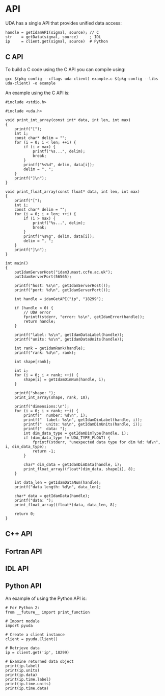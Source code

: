 # API

UDA has a single API that provides unified data access:

    handle = getIdamAPI(signal, source); // C
    str    = getData(signal, source)     ; IDL
    ip     = client.get(signal, source)  # Python

## C API

To build a C code using the C API you can compile using:

    gcc $(pkg-config --cflags uda-client) example.c $(pkg-config --libs uda-client) -o example
    
An example using the C API is:    
    
    #include <stdio.h>
    
    #include <uda.h>
    
    void print_int_array(const int* data, int len, int max)
    {
        printf("[");
        int i;
        const char* delim = "";
        for (i = 0; i < len; ++i) {
            if (i > max) {
                printf("%s...", delim);
                break;
            }
            printf("%s%d", delim, data[i]);
            delim = ", ";
        }
        printf("]\n");
    }
    
    void print_float_array(const float* data, int len, int max)
    {
        printf("[");
        int i;
        const char* delim = "";
        for (i = 0; i < len; ++i) {
            if (i > max) {
                printf("%s...", delim);
                break;
            }
            printf("%s%g", delim, data[i]);
            delim = ", ";
        }
        printf("]\n");
    }
    
    int main()
    {
        putIdamServerHost("idam3.mast.ccfe.ac.uk");
        putIdamServerPort(56565);
    
        printf("host: %s\n", getIdamServerHost());
        printf("port: %d\n", getIdamServerPort());
    
        int handle = idamGetAPI("ip", "18299");
    
        if (handle < 0) {
            // UDA error
            fprintf(stderr, "error: %s\n", getIdamError(handle));
            return handle;
        }
    
        printf("label: %s\n", getIdamDataLabel(handle));
        printf("units: %s\n", getIdamDataUnits(handle));
    
        int rank = getIdamRank(handle);
        printf("rank: %d\n", rank);
    
        int shape[rank];
    
        int i;
        for (i = 0; i < rank; ++i) {
            shape[i] = getIdamDimNum(handle, i);
        }
    
        printf("shape: ");
        print_int_array(shape, rank, 10);
    
        printf("dimensions:\n");
        for (i = 0; i < rank; ++i) {
            printf("  number: %d\n", i);
            printf("  label: %s\n", getIdamDimLabel(handle, i));
            printf("  units: %s\n", getIdamDimUnits(handle, i));
            printf("  data: ");
            int dim_data_type = getIdamDimType(handle, i);
            if (dim_data_type != UDA_TYPE_FLOAT) {
                fprintf(stderr, "unexpected data type for dim %d: %d\n", i, dim_data_type);
                return -1;
            }
    
            char* dim_data = getIdamDimData(handle, i);
            print_float_array((float*)dim_data, shape[i], 8);
        }
    
        int data_len = getIdamDataNum(handle);
        printf("data length: %d\n", data_len);
    
        char* data = getIdamData(handle);
        printf("data: ");
        print_float_array((float*)data, data_len, 8);
    
        return 0;
    }

## C++ API

## Fortran API

## IDL API

## Python API

An example of using the Python API is:

    # For Python 2:
    from __future__ import print_function
    
    # Import module
    import pyuda
    
    # Create a client instance
    client = pyuda.Client()
    
    # Retrieve data
    ip = client.get('ip', 18299)
    
    # Examine returned data object
    print(ip.label)
    print(ip.units)
    print(ip.data)
    print(ip.time.label)
    print(ip.time.units)
    print(ip.time.data)